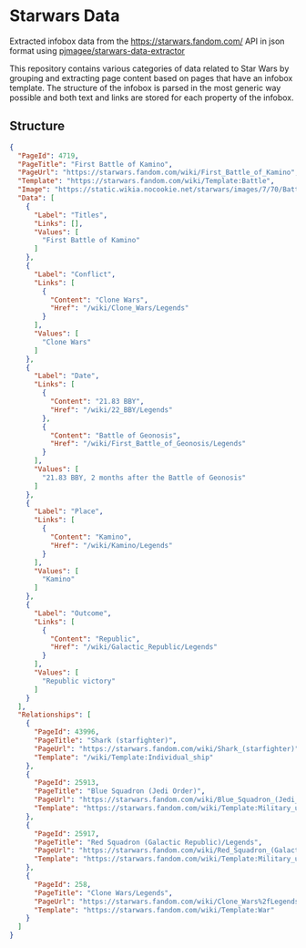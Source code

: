 # Starwars Data

Extracted infobox data from the https://starwars.fandom.com/ API in json format using [pjmagee/starwars-data-extractor](https://github.com/pjmagee/starwars-data-extractor)

This repository contains various categories of data related to Star Wars by grouping and extracting page content based on pages that have an infobox template. The structure of the infobox is parsed 
in the most generic way possible and both text and links are stored for each property of the infobox.

## Structure

```json
{
  "PageId": 4719,
  "PageTitle": "First Battle of Kamino",
  "PageUrl": "https://starwars.fandom.com/wiki/First_Battle_of_Kamino",
  "Template": "https://starwars.fandom.com/wiki/Template:Battle",
  "Image": "https://static.wikia.nocookie.net/starwars/images/7/70/BattleofKamino2.jpg/revision/latest?cb=20150710040413",
  "Data": [
    {
      "Label": "Titles",
      "Links": [],
      "Values": [
        "First Battle of Kamino"
      ]
    },
    {
      "Label": "Conflict",
      "Links": [
        {
          "Content": "Clone Wars",
          "Href": "/wiki/Clone_Wars/Legends"
        }
      ],
      "Values": [
        "Clone Wars"
      ]
    },
    {
      "Label": "Date",
      "Links": [
        {
          "Content": "21.83 BBY",
          "Href": "/wiki/22_BBY/Legends"
        },
        {
          "Content": "Battle of Geonosis",
          "Href": "/wiki/First_Battle_of_Geonosis/Legends"
        }
      ],
      "Values": [
        "21.83 BBY, 2 months after the Battle of Geonosis"
      ]
    },
    {
      "Label": "Place",
      "Links": [
        {
          "Content": "Kamino",
          "Href": "/wiki/Kamino/Legends"
        }
      ],
      "Values": [
        "Kamino"
      ]
    },
    {
      "Label": "Outcome",
      "Links": [
        {
          "Content": "Republic",
          "Href": "/wiki/Galactic_Republic/Legends"
        }
      ],
      "Values": [
        "Republic victory"
      ]
    }
  ],
  "Relationships": [
    {
      "PageId": 43996,
      "PageTitle": "Shark (starfighter)",
      "PageUrl": "https://starwars.fandom.com/wiki/Shark_(starfighter)",
      "Template": "/wiki/Template:Individual_ship"
    },
    {
      "PageId": 25913,
      "PageTitle": "Blue Squadron (Jedi Order)",
      "PageUrl": "https://starwars.fandom.com/wiki/Blue_Squadron_(Jedi_Order)",
      "Template": "https://starwars.fandom.com/wiki/Template:Military_unit"
    },
    {
      "PageId": 25917,
      "PageTitle": "Red Squadron (Galactic Republic)/Legends",
      "PageUrl": "https://starwars.fandom.com/wiki/Red_Squadron_(Galactic_Republic)%2fLegends",
      "Template": "https://starwars.fandom.com/wiki/Template:Military_unit"
    },
    {
      "PageId": 258,
      "PageTitle": "Clone Wars/Legends",
      "PageUrl": "https://starwars.fandom.com/wiki/Clone_Wars%2fLegends",
      "Template": "https://starwars.fandom.com/wiki/Template:War"
    }
  ]
}
```

